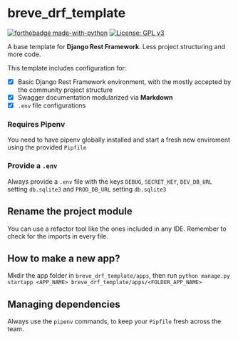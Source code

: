 # breve_drf_template

[![forthebadge made-with-python](http://ForTheBadge.com/images/badges/made-with-python.svg)](https://www.python.org/)
[![License: GPL v3](https://img.shields.io/badge/License-GPLv3-blue.svg)](https://www.gnu.org/licenses/gpl-3.0)

A base template for **Django Rest Framework**. Less project structuring and more code.

This template includes configuration for: 

-[x] Basic Django Rest Framework environment, with the mostly accepted by the community project structure
-[x] Swagger documentation modularized via **Markdown**
-[x] `.env` file configurations

### Requires Pipenv

You need to have pipenv globally installed and start a fresh new enviroment using the provided `Pipfile`

### Provide a `.env`

Always provide a `.env` file with the keys `DEBUG`, `SECRET_KEY`, `DEV_DB_URL` setting `db.sqlite3` and `PROD_DB_URL` setting `db.sqlite3` 

## Rename the project module

You can use a refactor tool like the ones included in any IDE. Remember to check for the imports in every file.

## How to make a new app?

Mkdir the app folder in `breve_drf_template/apps`, then run `python manage.py startapp <APP_NAME> breve_drf_template/apps/<FOLDER_APP_NAME>`

## Managing dependencies

Always use the `pipenv` commands, to keep your `Pipfile` fresh across the team.